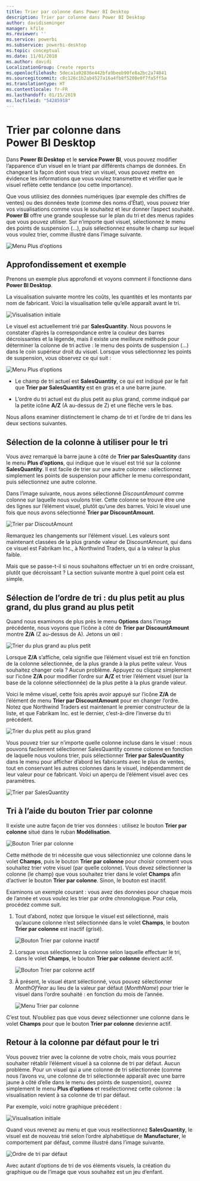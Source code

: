```yaml
---
title: Trier par colonne dans Power BI Desktop
description: Trier par colonne dans Power BI Desktop
author: davidiseminger
manager: kfile
ms.reviewer: ''
ms.service: powerbi
ms.subservice: powerbi-desktop
ms.topic: conceptual
ms.date: 11/01/2018
ms.author: davidi
LocalizationGroup: Create reports
ms.openlocfilehash: 5deca1a92836e442bfa9beeb90fe8a2bc2a74841
ms.sourcegitcommit: c8c126c1b2ab4527a16a4fb8f5208e0f7fa5ff5a
ms.translationtype: HT
ms.contentlocale: fr-FR
ms.lasthandoff: 01/15/2019
ms.locfileid: "54285918"
---
```

# <a name="sort-by-column-in-power-bi-desktop"></a>Trier par colonne dans Power BI Desktop
Dans **Power BI Desktop** et le **service Power BI**, vous pouvez modifier l’apparence d’un visuel en le triant par différents champs de données. En changeant la façon dont vous triez un visuel, vous pouvez mettre en évidence les informations que vous voulez transmettre et vérifier que le visuel reflète cette tendance (ou cette importance).

Que vous utilisiez des données numériques (par exemple des chiffres de ventes) ou des données texte (comme des noms d’État), vous pouvez trier vos visualisations comme vous le souhaitez et leur donner l’aspect souhaité.  **Power BI** offre une grande souplesse sur le plan du tri et des menus rapides que vous pouvez utiliser. Sur n’importe quel visuel, sélectionnez le menu des points de suspension (…), puis sélectionnez ensuite le champ sur lequel vous voulez trier, comme illustré dans l’image suivante.

![Menu Plus d’options](media/desktop-sort-by-column/sortbycolumn_2.png)

## <a name="more-depth-and-an-example"></a>Approfondissement et exemple
Prenons un exemple plus approfondi et voyons comment il fonctionne dans **Power BI Desktop**.

La visualisation suivante montre les coûts, les quantités et les montants par nom de fabricant. Voici la visualisation telle qu’elle apparaît avant le tri.

![Visualisation initiale](media/desktop-sort-by-column/sortbycolumn_1.png)

Le visuel est actuellement trié par **SalesQuantity**. Nous pouvons le constater d’après la correspondance entre la couleur des barres décroissantes et la légende, mais il existe une meilleure méthode pour déterminer la colonne de tri active : le menu des points de suspension (...) dans le coin supérieur droit du visuel. Lorsque vous sélectionnez les points de suspension, vous observez ce qui suit :

![Menu Plus d’options](media/desktop-sort-by-column/sortbycolumn_2.png)

* Le champ de tri actuel est **SalesQuantity**, ce qui est indiqué par le fait que **Trier par SalesQuantity** est en gras et a une barre jaune. 

* L’ordre du tri actuel est du plus petit au plus grand, comme indiqué par la petite icône **A/Z** (A au-dessus de Z) et une flèche vers le bas.

Nous allons examiner distinctement le champ de tri et l’ordre de tri dans les deux sections suivantes.

## <a name="selecting-which-column-to-use-for-sorting"></a>Sélection de la colonne à utiliser pour le tri
Vous avez remarqué la barre jaune à côté de **Trier par SalesQuantity** dans le menu **Plus d’options**, qui indique que le visuel est trié sur la colonne **SalesQuantity**. Il est facile de trier sur une autre colonne : sélectionnez simplement les points de suspension pour afficher le menu correspondant, puis sélectionnez une autre colonne.

Dans l’image suivante, nous avons sélectionné *DiscountAmount* comme colonne sur laquelle nous voulons trier. Cette colonne se trouve être une des lignes sur l’élément visuel, plutôt qu’une des barres. Voici le visuel une fois que nous avons sélectionné **Trier par DiscountAmount**.

![Trier par DiscoutAmount](media/desktop-sort-by-column/sortbycolumn_3.png)

Remarquez les changements sur l’élément visuel. Les valeurs sont maintenant classées de la plus grande valeur de DiscountAmount, qui dans ce visuel est Fabrikam Inc., à Northwind Traders, qui a la valeur la plus faible. 

Mais que se passe-t-il si nous souhaitons effectuer un tri en ordre croissant, plutôt que décroissant ? La section suivante montre à quel point cela est simple.

## <a name="selecting-the-sort-order---smallest-to-largest-largest-to-smallest"></a>Sélection de l’ordre de tri : du plus petit au plus grand, du plus grand au plus petit
Quand nous examinons de plus près le menu **Options** dans l’image précédente, nous voyons que l’icône à côté de **Trier par DiscountAmount** montre **Z/A** (Z au-dessus de A). Jetons un œil :

![Trier du plus grand au plus petit](media/desktop-sort-by-column/sortbycolumn_4.png)

Lorsque **Z/A** s’affiche, cela signifie que l’élément visuel est trié en fonction de la colonne sélectionnée, de la plus grande à la plus petite valeur. Vous souhaitez changer cela ? Aucun problème. Appuyez ou cliquez simplement sur l’icône **Z/A** pour modifier l’ordre sur **A/Z** et trier l’élément visuel (sur la base de la colonne sélectionnée) de la plus petite à la plus grande valeur.

Voici le même visuel, cette fois après avoir appuyé sur l’icône **Z/A** de l’élément de menu **Trier par DiscountAmount** pour en changer l’ordre. Notez que Northwind Traders est maintenant le premier constructeur de la liste, et que Fabrikam Inc. est le dernier, c’est-à-dire l’inverse du tri précédent.

![Trier du plus petit au plus grand](media/desktop-sort-by-column/sortbycolumn_5.png)

Vous pouvez trier sur n’importe quelle colonne incluse dans le visuel : nous pouvons facilement sélectionner SalesQuantity comme colonne en fonction de laquelle nous voulons trier, puis sélectionner **Trier par SalesQuantity** dans le menu pour afficher d’abord les fabricants avec le plus de ventes, tout en conservant les autres colonnes dans le visuel, indépendamment de leur valeur pour ce fabricant. Voici un aperçu de l’élément visuel avec ces paramètres.

![Trier par SalesQuantity](media/desktop-sort-by-column/sortbycolumn_6.png)

## <a name="sort-using-the-sort-by-column-button"></a>Tri à l’aide du bouton Trier par colonne
Il existe une autre façon de trier vos données : utilisez le bouton **Trier par colonne** situé dans le ruban **Modélisation**.

![Bouton Trier par colonne](media/desktop-sort-by-column/sortbycolumn_8.png)

Cette méthode de tri nécessite que vous sélectionniez une colonne dans le volet **Champs**, puis le bouton **Trier par colonne** pour choisir comment vous souhaitez trier votre visuel (par quelle colonne). Vous devez sélectionner la colonne (le champ) que vous souhaitez trier dans le volet **Champs** afin d’activer le bouton **Trier par colonne**. Sinon, le bouton est inactif.

Examinons un exemple courant : vous avez des données pour chaque mois de l’année et vous voulez les trier par ordre chronologique. Pour cela, procédez comme suit.

1. Tout d’abord, notez que lorsque le visuel est sélectionné, mais qu’aucune colonne n’est sélectionnée dans le volet **Champs**, le bouton **Trier par colonne** est inactif (grisé).
   
   ![Bouton Trier par colonne inactif](media/desktop-sort-by-column/sortbycolumn_9.png)

2. Lorsque vous sélectionnez la colonne selon laquelle effectuer le tri, dans le volet **Champs**, le bouton **Trier par colonne** devient actif.
   
   ![Bouton Trier par colonne actif](media/desktop-sort-by-column/sortbycolumn_10.png)
3. À présent, le visuel étant sélectionné, vous pouvez sélectionner *MonthOfYear* au lieu de la valeur par défaut (*MonthName*) pour trier le visuel dans l’ordre souhaité : en fonction du mois de l’année.
   
   ![Menu Trier par colonne](media/desktop-sort-by-column/sortbycolumn_11.png)

C’est tout. N’oubliez pas que vous devez sélectionner une colonne dans le volet **Champs** pour que le bouton **Trier par colonne** devienne actif.

## <a name="getting-back-to-default-column-for-sorting"></a>Retour à la colonne par défaut pour le tri
Vous pouvez trier avec la colonne de votre choix, mais vous pourriez souhaiter rétablir l’élément visuel à sa colonne de tri par défaut. Aucun problème. Pour un visuel qui a une colonne de tri sélectionnée (comme nous l’avons vu, une colonne de tri sélectionnée apparaît avec une barre jaune à côté d’elle dans le menu des points de suspension), ouvrez simplement le menu **Plus d’options** et resélectionnez cette colonne : la visualisation revient à sa colonne de tri par défaut.

Par exemple, voici notre graphique précédent :

![Visualisation initiale](media/desktop-sort-by-column/sortbycolumn_6.png)

Quand vous revenez au menu et que vous resélectionnez **SalesQuantity**, le visuel est de nouveau trié selon l’ordre alphabétique de **Manufacturer**, le comportement par défaut, comme illustré dans l’image suivante.

![Ordre de tri par défaut](media/desktop-sort-by-column/sortbycolumn_7.png)

Avec autant d’options de tri de vos éléments visuels, la création du graphique ou de l’image que vous souhaitez est un jeu d’enfant.

